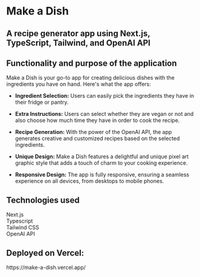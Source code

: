 # Make a Dish

<h2>A recipe generator app using Next.js, TypeScript, Tailwind, and OpenAI API</h2>

<h2>Functionality and purpose of the application</h2>
<p>
Make a Dish is your go-to app for creating delicious dishes with the ingredients you have on hand. Here's what the app offers:

- **Ingredient Selection:** Users can easily pick the ingredients they have in their fridge or pantry.

- **Extra Instructions:** Users can select whether they are vegan or not and also choose how much time they have in order to cook the recipe.

- **Recipe Generation:** With the power of the OpenAI API, the app generates creative and customized recipes based on the selected ingredients.

- **Unique Design:** Make a Dish features a delightful and unique pixel art graphic style that adds a touch of charm to your cooking experience.

- **Responsive Design:** The app is fully responsive, ensuring a seamless experience on all devices, from desktops to mobile phones.

</p>
  
<h2>Technologies used</h2>
<p>
Next.js
<br>
Typescript
<br>
Tailwind CSS
<br>
OpenAI API
<br>

<h2>Deployed on Vercel:</h2>
https://make-a-dish.vercel.app/
